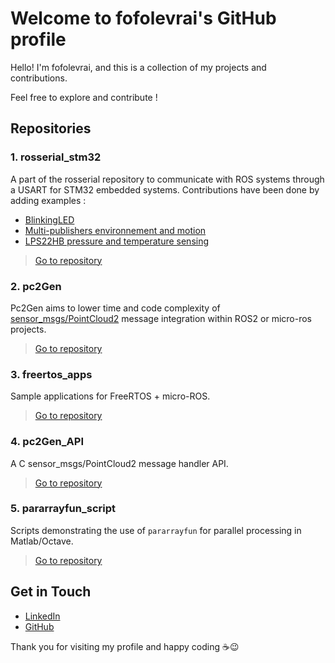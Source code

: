 # Welcome to fofolevrai's GitHub profile

Hello! I'm fofolevrai, and this is a collection of my projects and contributions.

Feel free to explore and contribute !

## Repositories

### 1. rosserial_stm32
A part of the rosserial repository to communicate with ROS systems through a USART for STM32 embedded systems. Contributions have been done by adding examples :
* [BlinkingLED](https://github.com/fofolevrai/rosserial_stm32/tree/master/src/ros_lib/examples/BlinkingLED)
* [Multi-publishers environnement and motion](https://github.com/fofolevrai/rosserial_stm32/tree/master/src/ros_lib/examples/Multi-publishers_Environnement%26Motion)
* [LPS22HB pressure and temperature sensing](https://github.com/fofolevrai/rosserial_stm32/tree/master/src/ros_lib/examples/Pressure%26Temperature)

> [Go to repository](https://github.com/fofolevrai/rosserial_stm32)

### 2. pc2Gen
Pc2Gen aims to lower time and code complexity of [sensor_msgs/PointCloud2](https://docs.ros.org/en/ros2_packages/rolling/api/sensor_msgs/interfaces/msg/PointCloud2.html) message integration within ROS2 or micro-ros projects.

> [Go to repository](https://github.com/fofolevrai/pc2Gen)

### 3. freertos_apps
Sample applications for FreeRTOS + micro-ROS.

> [Go to repository](https://github.com/fofolevrai/freertos_apps)

### 4. pc2Gen_API
A C sensor_msgs/PointCloud2 message handler API.

> [Go to repository](https://github.com/fofolevrai/pc2Gen_API)

### 5. pararrayfun_script
Scripts demonstrating the use of `pararrayfun` for parallel processing in Matlab/Octave.

> [Go to repository](https://github.com/fofolevrai/pararrayfun_script)

## Get in Touch

- [LinkedIn](https://www.linkedin.com/in/fossaert/)
- [GitHub](https://github.com/fofolevrai)

Thank you for visiting my profile and happy coding :coffee::wink:
